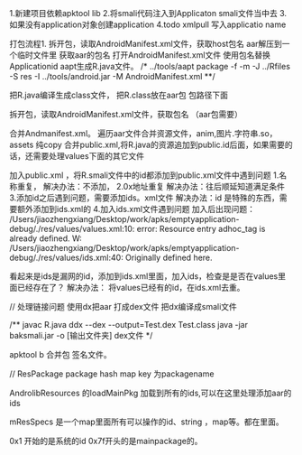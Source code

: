 1.新建项目依赖apktool lib
2.将smali代码注入到Applicaton smali文件当中去
3.如果没有application对象创建application
4.todo xmlpull 写入applicatio name


打包流程1.
拆开包，读取AndroidManifest.xml文件，获取host包名 
aar解压到一个临时文件里 获取aar的包名
打开AndroidManifest.xml文件 使用包名替换Applicationid
aapt生成R.java文件。
/*
../tools/aapt package -f -m -J ../Rfiles -S res -I ../tools/android.jar -M AndroidManifest.xml
**/

把R.java编译生成class文件，
把R.class放在aar包 包路径下面


拆开包，读取AndroidManifest.xml文件，获取包名 （aar包需要）

合并Andmanifest.xml。
遍历aar文件合并资源文件，anim,图片.字符串.so，assets 纯copy
合并public.xml,将R.java的资源追加到public.id后面，如果需要的话，还需要处理values下面的其它文件

加入public.xml ，将R.smali文件中的id都添加到public.xml文件中遇到问题
1.名称重复，
解决办法：不添加，
2.0x地址重复
解决办法：往后顺延知道满足条件
3.添加id之后遇到问题，需要添加ids。xml文件
解决办法：id 是特殊的东西，需要额外添加到ids.xml的
4.加入ids.xml文件遇到问题
加入后出现问题：
/Users/jiaozhengxiang/Desktop/work/apks/emptyapplication-debug/./res/values/values.xml:10: error: Resource entry adhoc_tag is already defined.
W: /Users/jiaozhengxiang/Desktop/work/apks/emptyapplication-debug/./res/values/ids.xml:40: Originally defined here.

看起来是ids是漏网的id，添加到ids.xml里面，加入ids，检查是是否在values里面已经存在了？
解决办法：
将values已经有的id，在ids.xml去重。



// 处理链接问题
使用dx把aar 打成dex文件
把dx编译成smali文件

/**
javac R.java
ddx --dex --output=Test.dex Test.class
java -jar baksmali.jar -o [输出文件夹] dex文件
*/

 apktool b 合并包
签名文件。



// ResPackage 
package hash map key 为packagename
 
AndrolibResources 的loadMainPkg 加载到所有的ids,可以在这里处理添加aar的ids

mResSpecs 是一个map里面所有可以操作的id、string ，map等。都在里面。


0x1 开始的是系统的id
0x7f开头的是mainpackage的。